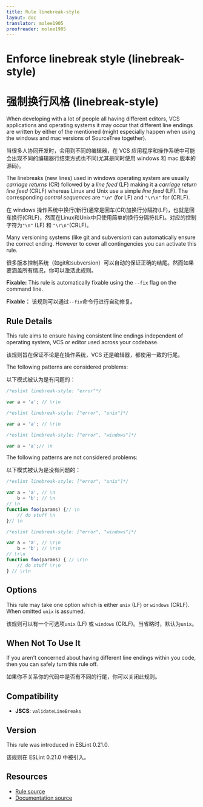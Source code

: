 ```yaml
---
title: Rule linebreak-style
layout: doc
translator: molee1905
proofreader: molee1905
---
```

<!-- Note: No pull requests accepted for this file. See README.md in the root directory for details. -->

# Enforce linebreak style (linebreak-style)

# 强制换行风格 (linebreak-style)

When developing with a lot of people all having different editors, VCS applications and operating systems it may occur that
different line endings are written by either of the mentioned (might especially happen when using the windows and mac versions of SourceTree together).

当很多人协同开发时，会用到不同的编辑器，在 VCS 应用程序和操作系统中可能会出现不同的编辑器行结束方式也不同(尤其是同时使用 windows 和 mac 版本的源码)。

The linebreaks (new lines) used in windows operating system are usually _carriage returns_ (CR) followed by a _line feed_ (LF) making it a _carriage return line feed_ (CRLF)
whereas Linux and Unix use a simple _line feed_ (LF). The corresponding _control sequences_ are `"\n"` (for LF) and `"\r\n"` for (CRLF).

在 windows 操作系统中换行(新行)通常是回车(CR)加换行分隔符(LF)，也就是回车换行(CRLF)，然而在Linux和Unix中只使用简单的换行分隔符(LF)。对应的控制字符为`"\n"` (LF) 和 `"\r\n"`(CRLF)。

Many versioning systems (like git and subversion) can automatically ensure the correct ending. However to cover all contingencies you can activate this rule.

很多版本控制系统（如git和subversion）可以自动的保证正确的结尾。然而如果要涵盖所有情况，你可以激活此规则。

**Fixable:** This rule is automatically fixable using the `--fix` flag on the command line.

**Fixable：** 该规则可以通过`--fix`命令行进行自动修复。

## Rule Details

This rule aims to ensure having consistent line endings independent of operating system, VCS or editor used across your codebase.

该规则旨在保证不论是在操作系统，VCS 还是编辑器，都使用一致的行尾。

The following patterns are considered problems:

以下模式被认为是有问题的：

```js
/*eslint linebreak-style: "error"*/

var a = 'a'; // \r\n
```

```js
/*eslint linebreak-style: ["error", "unix"]*/

var a = 'a'; // \r\n

```

```js
/*eslint linebreak-style: ["error", "windows"]*/

var a = 'a';// \n
```

The following patterns are not considered problems:

以下模式被认为是没有问题的：

```js
/*eslint linebreak-style: ["error", "unix"]*/

var a = 'a', // \n
    b = 'b'; // \n
// \n
function foo(params) {// \n
    // do stuff \n
}// \n
```

```js
/*eslint linebreak-style: ["error", "windows"]*/

var a = 'a', // \r\n
    b = 'b'; // \r\n
// \r\n
function foo(params) { // \r\n
    // do stuff \r\n
} // \r\n
```

## Options

This rule may take one option which is either `unix` (LF) or `windows` (CRLF). When omitted `unix` is assumed.

该规则可以有一个可选项`unix` (LF) 或 `windows` (CRLF)。当省略时，默认为`unix`。

## When Not To Use It

If you aren't concerned about having different line endings within you code, then you can safely turn this rule off.

如果你不关系你的代码中是否有不同的行尾，你可以关闭此规则。

## Compatibility

* **JSCS**: `validateLineBreaks`

## Version

This rule was introduced in ESLint 0.21.0.

该规则在 ESLint 0.21.0 中被引入。

## Resources

* [Rule source](https://github.com/eslint/eslint/tree/master/lib/rules/linebreak-style.js)
* [Documentation source](https://github.com/eslint/eslint/tree/master/docs/rules/linebreak-style.md)
